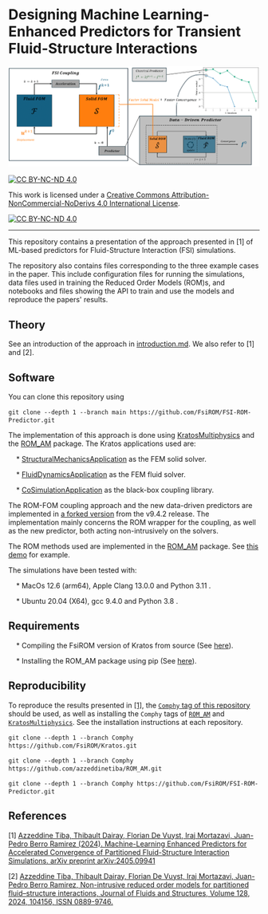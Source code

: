 # Designing Machine Learning-Enhanced Predictors for Transient Fluid-Structure Interactions

![GraphicalAbstract](./figs/GraphicalAbstract.png "Graphical Abstract")

[![CC BY-NC-ND 4.0][cc-by-nc-nd-shield]][cc-by-nc-nd]

This work is licensed under a
[Creative Commons Attribution-NonCommercial-NoDerivs 4.0 International License][cc-by-nc-nd].

[![CC BY-NC-ND 4.0][cc-by-nc-nd-image]][cc-by-nc-nd]

[cc-by-nc-nd]: http://creativecommons.org/licenses/by-nc-nd/4.0/
[cc-by-nc-nd-image]: https://licensebuttons.net/l/by-nc-nd/4.0/88x31.png
[cc-by-nc-nd-shield]: https://img.shields.io/badge/License-CC%20BY--NC--ND%204.0-lightgrey.svg

------------------------------------------------------------------------------------------------------------------------------------

This repository contains a presentation of the approach presented in [1] of ML-based predictors for Fluid-Structure Interaction (FSI) simulations.

The repository also contains files corresponding to the three example cases in the paper. This include configuration files for running the simulations, data files used in training the Reduced Order Models (ROM)s, and notebooks and files showing the API to train and use the models and reproduce the papers' results.

## Theory

See an introduction of the approach in [introduction.md](./fsi-rom-predictor/introduction.md).
We also refer to [1] and [2].

## Software

You can clone this repository using
```
git clone --depth 1 --branch main https://github.com/FsiROM/FSI-ROM-Predictor.git
```

The implementation of this approach is done using [KratosMultiphysics](https://github.com/KratosMultiphysics/Kratos) and the [ROM_AM](https://github.com/azzeddinetiba/ROM_AM) package. The Kratos applications used are:

&nbsp;&nbsp;&nbsp;&nbsp;* [StructuralMechanicsApplication](https://github.com/KratosMultiphysics/Kratos/tree/master/applications/StructuralMechanicsApplication) as the FEM solid solver.

&nbsp;&nbsp;&nbsp;&nbsp;* [FluidDynamicsApplication](https://github.com/KratosMultiphysics/Kratos/tree/master/applications/FluidDynamicsApplication) as the FEM fluid solver.

&nbsp;&nbsp;&nbsp;&nbsp;* [CoSimulationApplication](https://github.com/KratosMultiphysics/Kratos/tree/master/applications/CoSimulationApplication) as the black-box coupling library.

The ROM-FOM coupling approach and the new data-driven predictors are implemented in [a forked version](https://github.com/FsiROM/Kratos) from the v9.4.2 release. The implementation mainly concerns the ROM wrapper for the coupling, as well as the new predictor, both acting non-intrusively on the solvers.

The ROM methods used are implemented in the [ROM_AM](https://github.com/azzeddinetiba/ROM_AM) package. See [this demo](https://github.com/azzeddinetiba/ROM_AM/blob/main/examples/ReductionDemo.ipynb) for example.


The simulations have been tested with:

&nbsp;&nbsp;&nbsp;&nbsp;* MacOs 12.6 (arm64), Apple Clang 13.0.0 and Python 3.11 .

&nbsp;&nbsp;&nbsp;&nbsp;* Ubuntu 20.04 (X64), gcc 9.4.0 and Python 3.8 .


## Requirements
&nbsp;&nbsp;&nbsp;&nbsp;* Compiling the FsiROM version of Kratos from source (See [here](https://github.com/FsiROM/Kratos/blob/master/INSTALL.md)).

&nbsp;&nbsp;&nbsp;&nbsp;* Installing the ROM_AM package using pip (See [here](https://github.com/azzeddinetiba/ROM_AM/blob/main/README.md)).

## Reproducibility

To reproduce the results presented in [[1]](#References), the [`Comphy` tag of this repository](https://github.com/FsiROM/FSI-ROM-Predictor/tree/Comphy)  should be used, as well as installing the `Comphy` tags of [`ROM_AM`](https://github.com/azzeddinetiba/rom_am/tree/Comphy) and [`KratosMultiphysics`](https://github.com/FsiROM/Kratos/tree/Comphy). See the installation instructions at each repository.

```
git clone --depth 1 --branch Comphy https://github.com/FsiROM/Kratos.git
```
```
git clone --depth 1 --branch Comphy https://github.com/azzeddinetiba/ROM_AM.git
```
```
git clone --depth 1 --branch Comphy https://github.com/FsiROM/FSI-ROM-Predictor.git
```

## References

[1] [Azzeddine Tiba, Thibault Dairay, Florian De Vuyst, Iraj Mortazavi, Juan-Pedro Berro Ramirez (2024). Machine-Learning Enhanced Predictors for Accelerated Convergence of Partitioned Fluid-Structure Interaction Simulations. arXiv preprint arXiv:2405.09941](https://doi.org/10.48550/arXiv.2405.09941)

[2] [Azzeddine Tiba, Thibault Dairay, Florian De Vuyst, Iraj Mortazavi, Juan-Pedro Berro Ramirez, Non-intrusive reduced order models for partitioned fluid–structure interactions, Journal of Fluids and Structures, Volume 128, 2024, 104156, ISSN 0889-9746.](https://doi.org/10.1016/j.jfluidstructs.2024.104156)
